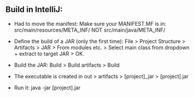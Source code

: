 
Build in IntelliJ:
------------------

* Had to move the manifest:
  Make sure your MANIFEST.MF is in:
      src/main/resources/META_INF/
  NOT
      src/main/java/META_INF/

* Define the build of a JAR (only the first time):
  File > Project Structure > Artifacts > JAR > From modules etc. > 
  Select main class from dropdown + extract to target JAR > OK.

* Build the JAR:
  Build > Build artifacts > Build

* The executable is created in 
    out > artifacts > [project]_jar > [project].jar

* Run it: 
    java -jar [project].jar




